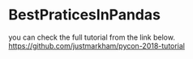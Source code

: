# BestPraticesInPandas
you can check the full tutorial from the link below.
https://github.com/justmarkham/pycon-2018-tutorial
